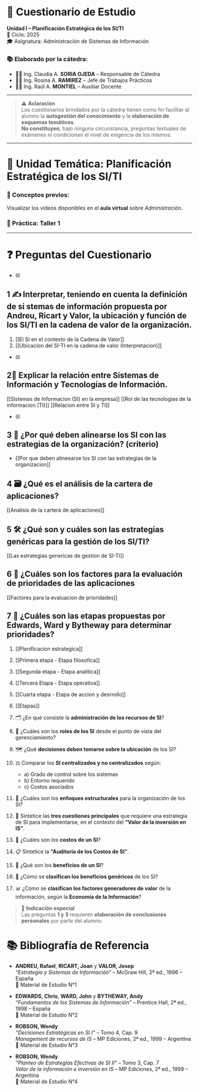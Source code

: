 # 📝 Cuestionario de Estudio  
**Unidad I – Planificación Estratégica de los SI/TI**  
📆 Ciclo: 2025  
🎓 Asignatura: Administración de Sistemas de Información  

### 📚 Elaborado por la cátedra:
- 👩‍🏫 Ing. Claudia A. **SORIA OJEDA** – Responsable de Cátedra  
- 👩‍💼 Ing. Rosina A. **RAMIREZ** – Jefe de Trabajos Prácticos  
- 👨‍💻 Ing. Raúl A. **MONTIEL** – Auxiliar Docente  

---

> ⚠️ **Aclaración**  
Los cuestionarios brindados por la cátedra tienen como fin facilitar al alumno la **autogestión del conocimiento** y la **elaboración de esquemas temáticos**.  
**No constituyen**, bajo ninguna circunstancia, preguntas textuales de exámenes ni condicionan el nivel de exigencia de los mismos.

---

# 📌 Unidad Temática: Planificación Estratégica de los SI/TI

### 🧠 Conceptos previos:
Visualizar los videos disponibles en el **aula virtual** sobre *Administración*.

### 🧪 Práctica: Taller 1

---

# ❓ Preguntas del Cuestionario

- [x] 
## 1 ✍️ Interpretar, teniendo en cuenta la definición de si stemas de información propuesta por **Andreu, Ricart y Valor**, la ubicación y función de los **SI/TI en la cadena de valor** de la organización.
1. [[El SI en el contexto de la Cadena de Valor]]
2. [[Ubicacion del SI-TI en la cadena de valor (Interpretacion)]]

- [x] 
## 2📡 Explicar la **relación entre Sistemas de Información y Tecnologías de Información**.
[[Sistemas de Informacion (SI) en la empresa]]
[[Rol de las tecnologias de la informacion (TI)]]
[[Relacion entre SI y TI]]

- [x] 
## 3 🤝 ¿Por qué deben **alinearse los SI con las estrategias** de la organización? (criterio)
- [[Por que deben alineearse los SI con las estrategias de la organizacion]]

## 4 🗃️ ¿Qué es el **análisis de la cartera de aplicaciones**?  
[[Analisis de la cartera de aplicaciones]]

## 5 🛠️ ¿Qué son y cuáles son las **estrategias genéricas para la gestión de los SI/TI**? 
[[Las estrategias genericas de gestion de SI-TI]]

## 6  🧮 ¿Cuáles son los **factores para la evaluación de prioridades** de las aplicaciones 
[[Factores para la evaluacion de prioridades]]

## 7 🧭 ¿Cuáles son las **etapas propuestas por Edwards, Ward y Bytheway** para determinar prioridades?
1. [[Planificacion estrategica]]
2. [[Primera etapa - Etapa filosofica]]
3. [[Segunda etapa - Etapa analitica]]
4. [[Tercera Etapa - Etapa operativa]]
5. [[Cuarta etapa - Etapa de accion y desrrollo]]
6. [[Etapas]]

4. 🗂️ ¿En qué consiste la **administración de los recursos de SI**?
5. 🎯 ¿Cuáles son los **roles de los SI** desde el punto de vista del gerenciamiento?
6. 🗺️ ¿Qué **decisiones deben tomarse sobre la ubicación** de los SI?
7. ⚖️ Comparar los **SI centralizados y no centralizados** según:
    - a) Grado de control sobre los sistemas  
    - b) Entorno requerido  
    - c) Costos asociados  
8. 🧱 ¿Cuáles son los **enfoques estructurales** para la organización de los SI?
9. 🧩 Sintetice las **tres cuestiones principales** que requiere una estrategia de SI para implementarse, en el contexto del **“Valor de la inversión en IS”**.
10. 💸 ¿Cuáles son los **costos de un SI**?

11. 📋 Sintetice la **“Auditoría de los Costos de SI”**.
12. 🎁 ¿Qué son los **beneficios de un SI**?
13. 🧾 ¿Cómo se **clasifican los beneficios genéricos** de los SI?
14. 📊 ¿Cómo se **clasifican los factores generadores de valor** de la información, según la **Economía de la Información**?

> 💬 **Indicación especial**  
Las preguntas **1 y 3** requieren **elaboración de conclusiones personales** por parte del alumno.


# 📚 Bibliografía de Referencia

- **ANDREU, Rafael**, **RICART, Joan** y **VALOR, Josep**  
  *“Estrategia y Sistemas de Información”* – McGraw Hill, 2ª ed., 1996 – España  
  📁 Material de Estudio N°1  

- **EDWARDS, Chris**, **WARD, John** y **BYTHEWAY, Andy**  
  *“Fundamentos de los Sistemas de Información”* – Prentice Hall, 2ª ed., 1998 – España  
  📁 Material de Estudio N°2  

- **ROBSON, Wendy**  
  *“Decisiones Estratégicas en SI I”* – Tomo 4, Cap. 9  
  *Management de recursos de IS* – MP Ediciones, 2ª ed., 1999 – Argentina  
  📁 Material de Estudio N°3  

- **ROBSON, Wendy**  
  *“Planteo de Estrategias Efectivas de SI II”* – Tomo 3, Cap. 7  
  *Valor de la información e inversión en IS* – MP Ediciones, 2ª ed., 1999 – Argentina  
  📁 Material de Estudio N°4
